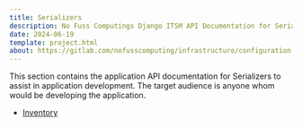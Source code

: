 ```yaml
---
title: Serializers
description: No Fuss Computings Django ITSM API Documentation for Serializers
date: 2024-06-19
template: project.html
about: https://gitlab.com/nofusscomputing/infrastructure/configuration-management/centurion_erp
---
```


This section contains the application API documentation for Serializers to assist in application development. The target audience is anyone whom would be developing the application.


- [Inventory](./inventory.md)
